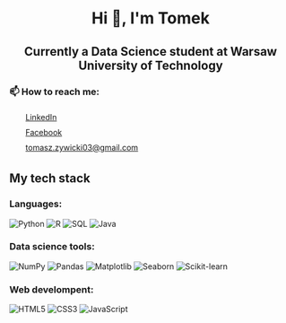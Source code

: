 <!DOCTYPE html>
<html lang="en">
<head>
    <meta charset="UTF-8">
    <meta name="viewport" content="width=device-width, initial-scale=1.0">
    <title>Document Title</title>
    <style>
        h1, h2 {
            text-align: center;
        }
        h3 {
            text-align: left;
        }
        ul {
            display: flex;
            flex-direction: column;
        }
        a {
            margin: 5px;
        }
        #stack {
            text-align: left;
    }
    </style>
</head>  
<body>
    <h1>Hi 👋, I'm Tomek</h1>
    <h2>Currently a Data Science student at Warsaw University of Technology</h2>
    <h3>📫 How to reach me:</h3>
    <ul>
        <a href="https://www.linkedin.com/in/tomasz-zywicki/">LinkedIn</a>
        <a href="https://www.facebook.com/duzaklata">Facebook</a>
        <a href="https://www.gmail.com">tomasz.zywicki03@gmail.com</a>
    </ul>
    <h2 id="stack">My tech stack</h2>
    <h3>Languages:</h3>
    <div id="languages">
        <img src="https://img.shields.io/badge/Python-3776AB?style=for-the-badge&logo=python&logoColor=white" alt="Python">
        <img src="https://img.shields.io/badge/R-276DC3?style=for-the-badge&logo=r&logoColor=white" alt="R">
        <img src="https://img.shields.io/badge/SQL-4479A1?style=for-the-badge&logo=postgresql&logoColor=white" alt="SQL">
        <img src="https://img.shields.io/badge/Java-007396?style=for-the-badge&logo=java&logoColor=white" alt="Java">
    </div>
    <h3>Data science tools:</h3>
    <div id="data-science">
        <img src="https://img.shields.io/badge/NumPy-013243?style=for-the-badge&logo=numpy&logoColor=white" alt="NumPy">
        <img src="https://img.shields.io/badge/Pandas-150458?style=for-the-badge&logo=pandas&logoColor=white" alt="Pandas">
        <img src="https://img.shields.io/badge/Matplotlib-3776AB?style=for-the-badge&logo=matplotlib&logoColor=white" alt="Matplotlib">
        <img src="https://img.shields.io/badge/Seaborn-007396?style=for-the-badge&logo=seaborn&logoColor=white" alt="Seaborn">
        <img src="https://img.shields.io/badge/Scikit%20learn-F7931E?style=for-the-badge&logo=scikit-learn&logoColor=white" alt="Scikit-learn">
    </div>
    <h3>Web develompent:</h3>
    <div id="web">
        <img src="https://img.shields.io/badge/HTML5-E34F26?style=for-the-badge&logo=html5&logoColor=white" alt="HTML5">
        <img src="https://img.shields.io/badge/CSS3-1572B6?style=for-the-badge&logo=css3&logoColor=white" alt="CSS3">
        <img src="https://img.shields.io/badge/JavaScript-F7DF1E?style=for-the-badge&logo=javascript&logoColor=black" alt="JavaScript">
    </div>
</body>
</html>

